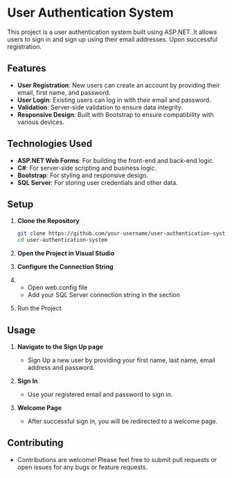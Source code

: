 # User Authentication System

This project is a user authentication system built using ASP.NET. It allows users to sign in and sign up using their email addresses. Upon successful registration.

## Features

- **User Registration**: New users can create an account by providing their email, first name, and password.
- **User Login**: Existing users can log in with their email and password.
- **Validation**: Server-side validation to ensure data integrity.
- **Responsive Design**: Built with Bootstrap to ensure compatibility with various devices.

## Technologies Used

- **ASP.NET Web Forms**: For building the front-end and back-end logic.
- **C#**: For server-side scripting and business logic.
- **Bootstrap**: For styling and responsive design.
- **SQL Server**: For storing user credentials and other data.

## Setup

1. **Clone the Repository**
   ```sh
   git clone https://github.com/your-username/user-authentication-system.git
   cd user-authentication-system

2. **Open the Project in Visual Studio**
3. **Configure the Connection String**
4. 
    - Open web.config file
    - Add your SQL Server connection string in the <connectionStrings> section

5. Run the Project

## Usage

1. **Navigate to the Sign Up page**
   - Sign Up a new user by providing your first name, last name, email address and password.

2. **Sign In**
   - Use your registered email and password to sign in.

3. **Welcome Page**
   - After successful sign in, you will be redirected to a welcome page.
  
## Contributing

- Contributions are welcome! Please feel free to submit pull requests or open issues for any bugs or feature requests.
